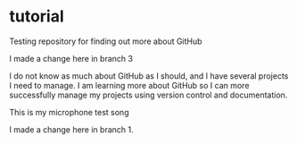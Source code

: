 # tutorial
Testing repository for finding out more about GitHub

I made a change here in branch 3

I do not know as much about GitHub as I should, and I have several projects I need to manage. I am learning more about GitHub so I can more successfully manage my projects using version control and documentation.

This is my microphone test song

I made a change here in branch 1.
